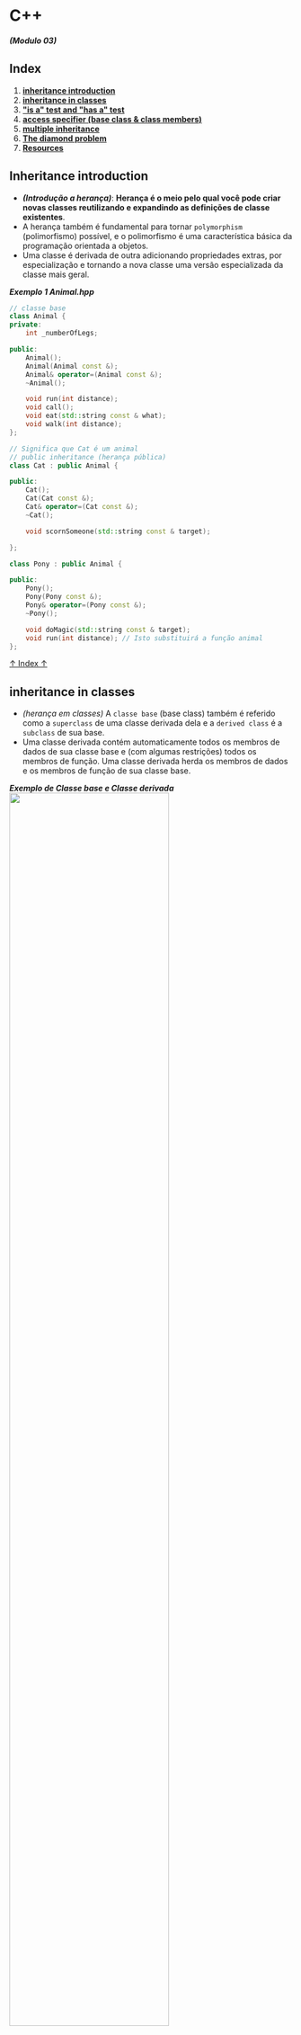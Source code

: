 # C++
***(Modulo 03)***

## Index

01. **[inheritance introduction](#inheritance-introduction)**
02. **[inheritance in classes](#inheritance-in-classes)**
03. **["is a" test and "has a" test](#is-a-test-and-has-a-test)**
04. **[access specifier (base class & class members)](#access-specifier-base-class--class-members)**
05. **[multiple inheritance](#multiple-inheritance)**
06. **[The diamond problem](#the-diamond-problem)**
07. **[Resources](#resources)**

## Inheritance introduction
- ***(Introdução a herança)***: **Herança é o meio pelo qual você pode criar novas classes reutilizando e expandindo as definições de classe existentes**.
- A herança também é fundamental para tornar `polymorphism` (polimorfismo) possível, e o polimorfismo é uma característica básica da programação orientada a objetos.
- Uma classe é derivada de outra adicionando propriedades extras, por especialização e tornando a nova classe uma versão especializada da classe mais geral.

***Exemplo 1 Animal.hpp***
```cpp
// classe base
class Animal {
private:
	int _numberOfLegs;

public:
	Animal();
	Animal(Animal const &);
	Animal& operator=(Animal const &);
	~Animal();

	void run(int distance);
	void call();
	void eat(std::string const & what);
	void walk(int distance);
};

// Significa que Cat é um animal
// public inheritance (herança pública)
class Cat : public Animal {

public:
	Cat();
	Cat(Cat const &);
	Cat& operator=(Cat const &);
	~Cat();

	void scornSomeone(std::string const & target);

};

class Pony : public Animal {

public:
	Pony();
	Pony(Pony const &);
	Pony& operator=(Pony const &);
	~Pony();

	void doMagic(std::string const & target);
	void run(int distance); // Isto substituirá a função animal
};

```
[↑ Index ↑](#index)

## inheritance in classes
- *(herança em classes)* A `classe base` (base class) também é referido como a `superclass` de uma classe derivada dela e a `derived class` é a `subclass` de sua base.
- Uma classe derivada contém automaticamente todos os membros de dados de sua classe base e (com algumas restrições) todos os membros de função. Uma classe derivada herda os membros de dados e os membros de função de sua classe base.

***Exemplo de Classe base e Classe derivada***
[<img align="center" src="./derived_class.png" width="75%"/>](./derived_class.png)

[↑ Index ↑](#index)

## "is a" test and "has a" test
- `"é um" teste e "tem um" teste` Os objetos de classe derivada devem ser objetos de `especializações sensatas` da classe base. Isso significa que uma classe derivada deve definir um subconjunto dos objetos representados pela classe base.
- O "é um" teste é uma excelente primeira verificação, mas não é infalível. Se as classes falharem no teste "é um", é quase certo que você não deverá usar a derivação de classes. Neste caso, você pode verificar o "tem um" teste.
- Um objeto de classe passa no "tem um" teste se contiver uma instância de outra classe. Você pode acomodar isso incluindo um objeto na segunda classe como membro de dados da primeira. Por exemplo, um objeto `Automobile` (Automóvel) teria um objeto `Engine` (motor) como membro de dados. Esse tipo de relacionamento é chamado de `aggregation` (agregação).

[↑ Index ↑](#index)

## access specifier (base class & class members)
- Determina como os membros da classe base podem ser acessados ​​dentro da classe derivada
- `private`: os membros são totalmente privados da classe. Eles não apenas não podem ser acessados ​​de fora da classe base, mas também não podem ser acessados ​​de dentro de uma classe que os herda.
- `protected`: os membros de uma classe base são acessíveis de dentro da classe derivada, mas protegidos contra interferências externas.
- O acesso aos membros herdados de um objeto de classe derivada não é determinado apenas por sua especificação de acesso na classe base, mas pelo especificador de acesso na classe base e pelo especificador de acesso da classe base na classe derivada.

***Exemplo***
```cpp
// Exemplo de especificador de acesso para membros da classe
class Quadruped { // Can access name, run() and legs

private:
	std::string name; // Only accessible from an Quadruped object

protected:
	Leg legs[4]; // Accessible from an Quadruped or derived object

public:
	void run(); // Accessible from wherever
};
```
- Em geral, existem três possibilidades para o especificador de classe base: `public`, `protected`, `private`. Se você omitir o especificador de acesso base, o padrão será `private`
- Ser capaz de alterar o nível de acesso dos membros herdados em uma classe derivada oferece um certo grau de flexibilidade, mas lembre-se de que **você só pode tornar o nível de acesso mais rigoroso**, não pode relaxar o nível de acesso especificador na classe base.

***Efeito do especificador de classe base na acessibilidade de membros herdados***
[<img align="center" src="./access_specifier.png" width="75%"/>](./access_specifier.png)

- Em resumo, você precisa considerar dois aspectos ao definir uma hierarquia de classes: **os especificadores de acesso para os membros de cada classe e o especificador de acesso da classe base em cada classe derivada.**

[↑ Index ↑](#index)

## multiple inheritance
- Uma classe derivada pode ter quantas classes base diretas forem necessárias para um aplicativo. Isso é chamado de `multiple inheritance` oposto a `single inheritance`, em que uma única classe base é usada. A herança múltipla é usada com muito menos frequência do que a herança única e é melhor evitada tanto quanto possível.

***m exemplo de herança múltipla***
[<img align="center" src="./multiple_inheritance.png" width="75%"/>](./multiple_inheritance.png)


```cpp
class CerealPack : public Carton, public Contents
{
	// details of the class...
};
```

- A classe `CerealPack` herdará todos os membros de ambas as classes base, portanto incluirá os membros da base indireta, `Box`. Os construtores das classes herdadas são chamados na mesma ordem em que são herdados. Neste caso, o construtor `Carton` será chamado antes do construtor `Contents`.
- O nível de acesso de cada membro herdado é determinado por dois fatores: `o especificador de acesso do membro na classe base` e `o especificador de acesso da classe base`.

### Virtual base classes
- Para evitar a duplicação de uma classe base, você deve identificar ao compilador que a classe base deve aparecer apenas uma vez dentro de uma classe derivada. Você faz isso especificando a classe como `virtual base class` usando a palavra-chave `virtual`.

[↑ Index ↑](#index)

## The diamond problem
- O problema do diamante ocorre quando duas superclasses de uma classe possuem uma classe base comum. Por exemplo, no diagrama a seguir, a classe TA obtém duas cópias de todos os atributos da classe Person, o que causa ambiguidades.
- A solução para este problema é a palavra-chave `virtual`. Tornamos as classes `Faculty` e `Student` como classes base virtuais para evitar duas cópias de `Person` na classe `TA`.

***m exemplo de herança múltipla***
[<img align="center" src="./diamond_problem.png" width="75%"/>](./diamond_problem.png)

- Como o virtual resolve o problema do diamante? Herança virtual significa que haverá apenas 1 instância da classe base A e não 2. [fonte](https://stackoverflow.com/questions/2659116/how-does-virtual-inheritance-solve-the-diamond-multiple-inheritance-ambiguit)

[<img align="center" src="./virtual.png" width="75%"/>](./virtual.png)

## Resources
- [Create UML class diagrams](https://www.drawio.com/blog/uml-class-diagrams)
- [Inheritance — Multiple and Virtual Inheritance](https://isocpp.org/wiki/faq/multiple-inheritance)

[↑ Index ↑](#index)
